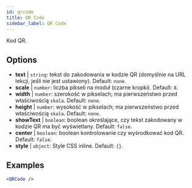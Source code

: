 ```yaml
---
id: qrcode
title: QR Code
sidebar_label: QR Code
---
```


Kod QR.

## Options

* __text__ | `string`: tekst do zakodowania w kodzie QR (domyślnie na URL lekcji, jeśli nie jest ustawiony). Default: `none`.
* __scale__ | `number`: liczba pikseli na moduł (czarne kropki). Default: `8`.
* __width__ | `number`: szerokość w pikselach; ma pierwszeństwo przed właściwością `skala`. Default: `none`.
* __height__ | `number`: wysokość w pikselach; ma pierwszeństwo przed właściwością `skala`. Default: `none`.
* __showText__ | `boolean`: boolean określające, czy tekst zakodowany w kodzie QR ma być wyświetlany. Default: `false`.
* __center__ | `boolean`: boolean kontrolowanie czy wyśrodkować kod QR. Default: `false`.
* __style__ | `object`: Style CSS inline. Default: `{}`.


## Examples

```jsx live
<QRCode />
```

